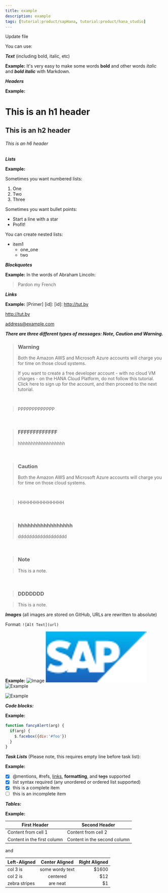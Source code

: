 ```yaml
---
title: example
description: example
tags: [tutorial:product/sapHana, tutorial:product/hana_studio]
---
```


Update file

You can use:

***Text*** (including bold, italic, etc)

  **Example:** 
It's very easy to make some words **bold** and other words *italic* and ***bold italic*** with Markdown.

***Headers***

  **Example:** 
# This is an h1 header 
## This is an h2 header
###### This is an h6 header

***Lists***

  **Example:** 
  
Sometimes you want numbered lists:

1. One
2. Two 
3. Three

Sometimes you want bullet points:

* Start a line with a star
* Profit!

You can create nested lists: 

* item1
    * one_one
    * two

***Blockquotes***

  **Example:** 
In the words of Abraham Lincoln:
> Pardon my French

***Links***

  **Example:** 
[Primer] [id]:
[id]: http://tut.by

<http://tut.by>

<address@example.com>

***There are three different types of messages: Note, Caution and Warning.***

>### Warning
>Both the Amazon AWS and Microsoft Azure accounts will charge you for time on those cloud systems.

>If you want to create a free developer account - with no cloud VM charges - on the HANA Cloud Platform, do not follow this tutorial.  Click here to sign up for the account, and then proceed to the next tutorial.

&nbsp;

> PPPPPPPPPPPPP

&nbsp;

>### FFFFFFFFFFFFF
> hhhhhhhhhhhhhhhhhh

&nbsp;

>### Caution
>Both the Amazon AWS and Microsoft Azure accounts will charge you for time on those cloud systems.

&nbsp;

> HHHHHHHHHHHHHH

&nbsp;

>### hhhhhhhhhhhhhhhhh
>dddddddddddddddddd

&nbsp;

>### Note

>This is a note.

&nbsp;

>### DDDDDDD

>This is a note.

***Images*** (all images are stored on GitHub, URLs are rewritten to absolute)

Format: `![Alt Text](url)`

  **Example:** 
![Image](https://octodex.github.com/images/yaktocat.png)
![Example](/img/cq5dam.thumbnail.319.319.png)
![Example](http://www.kinomania.ru/images/posters/154766.jpg)


![Example](http://bestfotoposter.ru/downloads/priroda/more/6000%D1%854285-96dpi-foto-oblaka-nad-morem.jpg)


***Code blocks:***

  **Example:** 
```javascript
function fancyAlert(arg) {
  if(arg) {
    $.facebox({div:'#foo'})
  }
}
```
***Task Lists*** (Please note, this requires empty line before task list):

  **Example:** 
  
- [x] @mentions, #refs, [links](), **formatting**, and <del>tags</del> supported
- [x] list syntax required (any unordered or ordered list supported)
- [x] this is a complete item
- [ ] this is an incomplete item

***Tables:***

  **Example:** 

First Header | Second Header
------------ | -------------
Content from cell 1 | Content from cell 2
Content in the first column | Content in the second column


and

| Left-Aligned  | Center Aligned  | Right Aligned |
| :------------ |:---------------:| -----:|
| col 3 is      | some wordy text | $1600 |
| col 2 is      | centered        |   $12 |
| zebra stripes | are neat        |    $1 |
